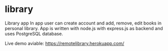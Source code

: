 # library
Library app
In app user can create account and add, remove, edit books in personal library.
App is written with node.js with express.js as backend and uses PostgreSQL database.

Live demo aviable: https://remotelibrary.herokuapp.com/
